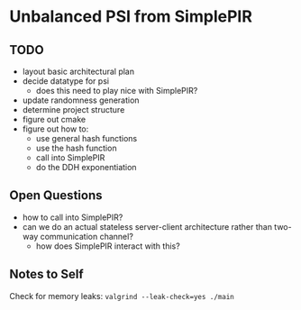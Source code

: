# Unbalanced PSI from SimplePIR

## TODO

 - layout basic architectural plan
 - decide datatype for psi
   - does this need to play nice with SimplePIR?
 - update randomness generation
 - determine project structure
 - figure out cmake
 - figure out how to:
   - use general hash functions
   - use the hash function
   - call into SimplePIR
   - do the DDH exponentiation


## Open Questions
 - how to call into SimplePIR?
 - can we do an actual stateless server-client architecture rather than two-way communication channel?
   - how does SimplePIR interact with this?


## Notes to Self
Check for memory leaks: `valgrind --leak-check=yes ./main`


